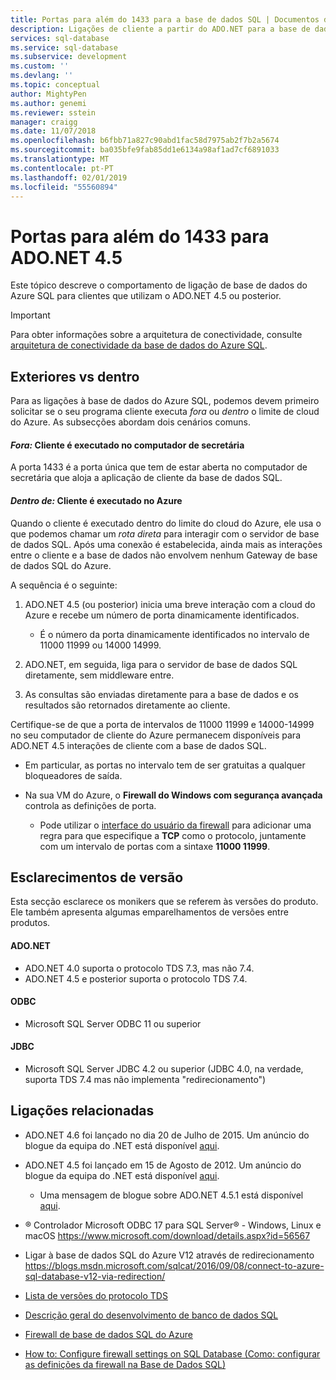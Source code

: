 ```yaml
---
title: Portas para além do 1433 para a base de dados SQL | Documentos da Microsoft
description: Ligações de cliente a partir do ADO.NET para a base de dados do Azure SQL podem ignorar o proxy e interagem diretamente com a base de dados com as portas que não sejam 1433.
services: sql-database
ms.service: sql-database
ms.subservice: development
ms.custom: ''
ms.devlang: ''
ms.topic: conceptual
author: MightyPen
ms.author: genemi
ms.reviewer: sstein
manager: craigg
ms.date: 11/07/2018
ms.openlocfilehash: b6fbb71a827c90abd1fac58d7975ab2f7b2a5674
ms.sourcegitcommit: ba035bfe9fab85dd1e6134a98af1ad7cf6891033
ms.translationtype: MT
ms.contentlocale: pt-PT
ms.lasthandoff: 02/01/2019
ms.locfileid: "55560894"
---
```

# <a name="ports-beyond-1433-for-adonet-45"></a>Portas para além do 1433 para ADO.NET 4.5

Este tópico descreve o comportamento de ligação de base de dados do Azure SQL para clientes que utilizam o ADO.NET 4.5 ou posterior. 

> [!IMPORTANT]
> Para obter informações sobre a arquitetura de conectividade, consulte [arquitetura de conectividade da base de dados do Azure SQL](sql-database-connectivity-architecture.md).
>

## <a name="outside-vs-inside"></a>Exteriores vs dentro

Para as ligações à base de dados do Azure SQL, podemos devem primeiro solicitar se o seu programa cliente executa *fora* ou *dentro* o limite de cloud do Azure. As subsecções abordam dois cenários comuns.

#### <a name="outside-client-runs-on-your-desktop-computer"></a>*Fora:* Cliente é executado no computador de secretária

A porta 1433 é a porta única que tem de estar aberta no computador de secretária que aloja a aplicação de cliente da base de dados SQL.

#### <a name="inside-client-runs-on-azure"></a>*Dentro de:* Cliente é executado no Azure

Quando o cliente é executado dentro do limite do cloud do Azure, ele usa o que podemos chamar um *rota direta* para interagir com o servidor de base de dados SQL. Após uma conexão é estabelecida, ainda mais as interações entre o cliente e a base de dados não envolvem nenhum Gateway de base de dados SQL do Azure.

A sequência é o seguinte:

1. ADO.NET 4.5 (ou posterior) inicia uma breve interação com a cloud do Azure e recebe um número de porta dinamicamente identificados.
   
   * É o número da porta dinamicamente identificados no intervalo de 11000 11999 ou 14000 14999.
2. ADO.NET, em seguida, liga para o servidor de base de dados SQL diretamente, sem middleware entre.
3. As consultas são enviadas diretamente para a base de dados e os resultados são retornados diretamente ao cliente.

Certifique-se de que a porta de intervalos de 11000 11999 e 14000-14999 no seu computador de cliente do Azure permanecem disponíveis para ADO.NET 4.5 interações de cliente com a base de dados SQL.

* Em particular, as portas no intervalo tem de ser gratuitas a qualquer bloqueadores de saída.
* Na sua VM do Azure, o **Firewall do Windows com segurança avançada** controla as definições de porta.
  
  * Pode utilizar o [interface do usuário da firewall](https://msdn.microsoft.com/library/cc646023.aspx) para adicionar uma regra para que especifique a **TCP** como o protocolo, juntamente com um intervalo de portas com a sintaxe **11000 11999**.

## <a name="version-clarifications"></a>Esclarecimentos de versão
Esta secção esclarece os monikers que se referem às versões do produto. Ele também apresenta algumas emparelhamentos de versões entre produtos.

#### <a name="adonet"></a>ADO.NET
* ADO.NET 4.0 suporta o protocolo TDS 7.3, mas não 7.4.
* ADO.NET 4.5 e posterior suporta o protocolo TDS 7.4.

#### <a name="odbc"></a>ODBC
* Microsoft SQL Server ODBC 11 ou superior

#### <a name="jdbc"></a>JDBC
* Microsoft SQL Server JDBC 4.2 ou superior (JDBC 4.0, na verdade, suporta TDS 7.4 mas não implementa "redirecionamento")


## <a name="related-links"></a>Ligações relacionadas
* ADO.NET 4.6 foi lançado no dia 20 de Julho de 2015. Um anúncio do blogue da equipa do .NET está disponível [aqui](https://blogs.msdn.com/b/dotnet/archive/2015/07/20/announcing-net-framework-4-6.aspx).
* ADO.NET 4.5 foi lançado em 15 de Agosto de 2012. Um anúncio do blogue da equipa do .NET está disponível [aqui](https://blogs.msdn.com/b/dotnet/archive/2012/08/15/announcing-the-release-of-net-framework-4-5-rtm-product-and-source-code.aspx). 
  * Uma mensagem de blogue sobre ADO.NET 4.5.1 está disponível [aqui](https://blogs.msdn.com/b/dotnet/archive/2013/06/26/announcing-the-net-framework-4-5-1-preview.aspx).

* ® Controlador Microsoft ODBC 17 para SQL Server® - Windows, Linux e macOS https://www.microsoft.com/download/details.aspx?id=56567

* Ligar à base de dados SQL do Azure V12 através de redirecionamento https://blogs.msdn.microsoft.com/sqlcat/2016/09/08/connect-to-azure-sql-database-v12-via-redirection/

* [Lista de versões do protocolo TDS](http://www.freetds.org/userguide/tdshistory.htm)
* [Descrição geral do desenvolvimento de banco de dados SQL](sql-database-develop-overview.md)
* [Firewall de base de dados SQL do Azure](sql-database-firewall-configure.md)
* [How to: Configure firewall settings on SQL Database (Como: configurar as definições da firewall na Base de Dados SQL)](sql-database-configure-firewall-settings.md)


